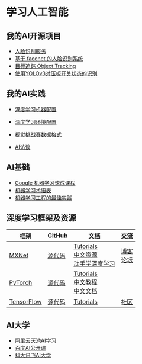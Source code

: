 # 学习人工智能

## 我的AI开源项目
* [人脸识别服务](https://github.com/wang-junjian/face-recognition-services)
* [基于 facenet 的人脸识别系统](https://github.com/wang-junjian/face-recognition-system)
* [目标追踪 Object Tracking](https://github.com/wang-junjian/learn-opencv/tree/master/object-tracking)
* [使用YOLOv3对压板开关状态的识别](https://github.com/wang-junjian/customize-training-with-yolov3)

## 我的AI实践
* [深度学习机器配置](deep-learning-machine-configuration/)
* [深度学习环境配置](deep-learning-environment-configuration/)
* [视觉挑战赛数据格式](https://github.com/wang-junjian/vision-challenge)

* [AI访谈](ai-interview/)

## AI基础
* [Google 机器学习速成课程](https://developers.google.cn/machine-learning/crash-course/)
* [机器学习术语表](https://developers.google.cn/machine-learning/crash-course/glossary)
* [机器学习工程的最佳实践](https://developers.google.cn/machine-learning/rules-of-ml/)

## 深度学习框架及资源
| 框架 | GitHub | 文档 | 交流 |
|-----|--------|------|-----|
|[MXNet](https://mxnet.incubator.apache.org)|[源代码](https://github.com/apache/incubator-mxnet)|[Tutorials](https://mxnet.incubator.apache.org/tutorials/index.html)<br> [中文资源](https://zh.mxnet.io)<br> [动手学深度学习](http://zh.gluon.ai)|[博客](https://zh.mxnet.io/blog/)<br> [论坛](https://discuss.gluon.ai)|
|[PyTorch](https://pytorch.org)|[源代码](https://github.com/pytorch/pytorch)|[Tutorials](https://pytorch.org/tutorials/)<br> [中文教程](http://pytorch.apachecn.org/cn/tutorials/index.html)<br> [中文文档](https://pytorch-cn.readthedocs.io/zh/latest/)||
|[TensorFlow](https://tensorflow.google.cn)|[源代码](https://github.com/tensorflow/tensorflow)|[Tutorials](https://tensorflow.google.cn/tutorials/)|[社区](https://tensorflow.google.cn/community/)|

## AI大学
* [阿里云天池AI学习](https://tianchi.aliyun.com/learn/index.htm)
* [百度AI公开课](https://ai.baidu.com/paddlepaddle/openCourses)
* [科大讯飞AI大学](https://www.aidaxue.com)
